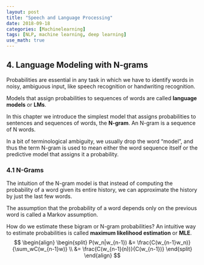 ```yaml
---
layout: post
title: "Speech and Language Processing"
date: 2018-09-18
categories: [Machinelearning]
tags: [NLP, machine learning, deep learning]
use_math: true
---
```

## 4. Language Modeling with N-grams
Probabilities are essential in any task in which we have to identify words
in noisy, ambiguous input, like speech recognition or handwriting recognition.

Models that assign probabilities to sequences of words are called __language
models__ or __LMs__.

In this chapter we introduce the simplest model that assigns probabilities
to sentences and sequences of words, the __N-gram__. An N-gram is a sequence of
N words.

In a bit of terminological ambiguity, we usually drop the word “model”, and thus
the term N-gram is used to mean either the word sequence itself or the predictive
model that assigns it a probability.

### 4.1 N-Grams
The intuition of the N-gram model is that instead of computing the probability
of a word given its entire history, we can approximate the history by just the
last few words.

The assumption that the probability of a word depends only on the previous word
is called a Markov assumption.

How do we estimate these bigram or N-gram probabilities? An intuitive way to
estimate probabilities is called __maximum likelihood estimation__ or __MLE__.
$$
\begin{align}
\begin{split}
        P(w_n|w_{n-1}) &= \frac{C(w_{n-1}w_n)}{\sum_wC(w_{n-1}w)} \\
                       &= \frac{C(w_{n-1}(n))}{C(w_{n-1})} 
\end{split}
\end{align}
$$
                  

